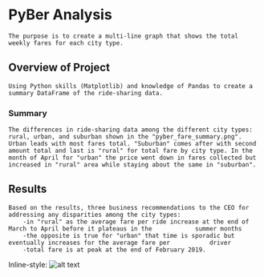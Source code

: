 # PyBer Analysis 
	The purpose is to create a multi-line graph that shows the total weekly fares for each city type.
## Overview of Project
	Using Python skills (Matplotlib) and knowledge of Pandas to create a summary DataFrame of the ride-sharing data. 
### Summary
	The differences in ride-sharing data among the different city types: rural, urban, and suburban shown in the "pyber_fare_summary.png". Urban leads with most fares total. "Suburban" comes after with second amount total and last is "rural" for total fare by city type. In the month of April for "urban" the price went down in fares collected but increased in "rural" area while staying about the same in "suburban".
## Results
	Based on the results, three business recommendations to the CEO for addressing any disparities among the city types:
		-in "rural" as the average fare per ride increase at the end of March to April before it plateaus in the 			summer months
		-the opposite is true for "urban" that time is sporadic but eventually increases for the average fare per 			driver
		-total fare is at peak at the end of February 2019.
Inline-style: 
![alt text](https://github.com/lisetteworster/pyber_analysis/resources/pyber_fare_summary.png "pivot chart")
